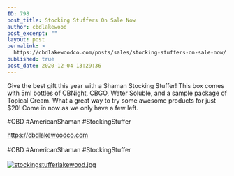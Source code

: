 ```yaml
---
ID: 798
post_title: Stocking Stuffers On Sale Now
author: cbdlakewood
post_excerpt: ""
layout: post
permalink: >
  https://cbdlakewoodco.com/posts/sales/stocking-stuffers-on-sale-now/
published: true
post_date: 2020-12-04 13:29:36
---
```

<html><head></head><body>
<p>Give the best gift this year with a Shaman Stocking Stuffer! This box comes with 5ml bottles of CBNight, CBGO, Water Soluble, and a sample package of Topical Cream. What a great way to try some awesome products for just $20! Come in now as we only have a few left.</p>
<p>#CBD #AmericanShaman #StockingStuffer</p>
<a href="https://cbdlakewoodco.com">https://cbdlakewoodco.com</a><span> </span> <br /> <br />#CBD #AmericanShaman #StockingStuffer
</body>
</html><br/><br/><a href="https://cbdlakewoodco.com/wp-content/uploads/2020/12/1607113654948.jpg"  title="stockingstufferlakewood.jpg" ><img src="https://cbdlakewoodco.com/wp-content/uploads/2020/12/1607113654948.jpg" alt="stockingstufferlakewood.jpg" title="stockingstufferlakewood.jpg" /></a>